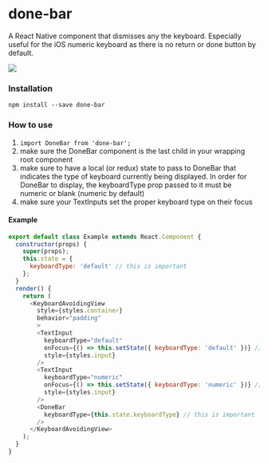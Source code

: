 # done-bar
A React Native component that dismisses any the keyboard.  Especially useful for the iOS numeric keyboard as there is no return or done button by default.

![](https://media.giphy.com/media/l0MYsBvyAwkfATeBG/giphy.gif)

### Installation

`npm install --save done-bar`

### How to use
1. `import DoneBar from 'done-bar';`
2. make sure the DoneBar component is the last child in your wrapping root component
3. make sure to have a local (or redux) state to pass to DoneBar that indicates the type of keyboard currently being displayed.  In order for DoneBar to display, the keyboardType prop passed to it must be numeric or blank (numeric by default)
4. make sure your TextInputs set the proper keyboard type on their focus

#### Example
```javascript
export default class Example extends React.Component {
  constructor(props) {
    super(props);
    this.state = {
      keyboardType: 'default' // this is important
    };
  }
  render() {
    return (
      <KeyboardAvoidingView
        style={styles.container}
        behavior="padding"
        >
        <TextInput
          keyboardType="default"
          onFocus={() => this.setState({ keyboardType: 'default' })} // these are important
          style={styles.input}
        />
        <TextInput
          keyboardType="numeric"
          onFocus={() => this.setState({ keyboardType: 'numeric' })} // these are important
          style={styles.input}
        />
        <DoneBar
          keyboardType={this.state.keyboardType} // this is important
        />
      </KeyboardAvoidingView>
    );
  }
}
```
